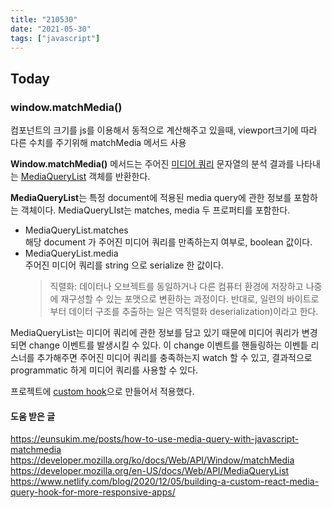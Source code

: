 ```yaml
---
title: "210530"
date: "2021-05-30"
tags: ["javascript"]
---
```


## Today

### window.matchMedia()

컴포넌트의 크기를 js를 이용해서 동적으로 계산해주고 있을때, viewport크기에 따라 다른 수치를 주기위해 matchMedia 메서드 사용

**Window.matchMedia()** 메서드는 주어진 [미디어 쿼리](https://developer.mozilla.org/ko/docs/Web/CSS/Media_Queries/Using_media_queries) 문자열의 분석 결과를 나타내는 [MediaQueryList](https://developer.mozilla.org/en-US/docs/Web/API/MediaQueryList) 객체를 반환한다.

**MediaQueryList**는 특정 document에 적용된 media query에 관한 정보를 포함하는 객체이다. MediaQueryLIst는 matches, media 두 프로퍼티를 포함한다.

- MediaQueryList.matches<br>
  해당 document 가 주어진 미디어 쿼리를 만족하는지 여부로, boolean 값이다.
- MediaQueryList.media<br>
  주어진 미디어 쿼리를 string 으로 serialize 한 값이다.
  > 직렬화: 데이터나 오브젝트를 동일하거나 다른 컴퓨터 환경에 저장하고 나중에 재구성할 수 있는 포맷으로 변환하는 과정이다. 반대로, 일련의 바이트로부터 데이터 구조를 추출하는 일은 역직렬화 deserialization)이라고 한다.

MediaQueryList는 미디어 쿼리에 관한 정보를 담고 있기 때문에 미디어 쿼리가 변경되면 change 이벤트를 발생시킬 수 있다. 이 change 이벤트를 핸들링하는 이벤틑 리스너를 추가해주면 주어진 미디어 쿼리를 충족하는지 watch 할 수 있고, 결과적으로 programmatic 하게 미디어 쿼리를 사용할 수 있다.

프로젝트에 [custom hook](https://ko.reactjs.org/docs/hooks-custom.html)으로 만들어서 적용했다.

#### 도움 받은 글

https://eunsukim.me/posts/how-to-use-media-query-with-javascript-matchmedia
https://developer.mozilla.org/ko/docs/Web/API/Window/matchMedia
https://developer.mozilla.org/en-US/docs/Web/API/MediaQueryList
https://www.netlify.com/blog/2020/12/05/building-a-custom-react-media-query-hook-for-more-responsive-apps/
